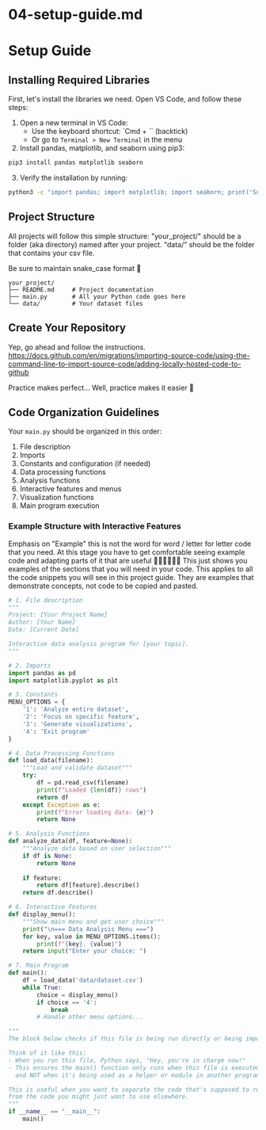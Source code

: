 # 04-setup-guide.md

# Setup Guide

## Installing Required Libraries

First, let's install the libraries we need. Open VS Code, and follow these steps:
1. Open a new terminal in VS Code:
   * Use the keyboard shortcut: `Cmd + `` (backtick)
   * Or go to `Terminal > New Terminal` in the menu
2. Install pandas, matplotlib, and seaborn using pip3:

```bash
pip3 install pandas matplotlib seaborn
```

3. Verify the installation by running:

```bash
python3 -c "import pandas; import matplotlib; import seaborn; print('Success! 🎉')"
```

## Project Structure
All projects will follow this simple structure:
"your_project/" should be a folder (aka directory) named after your project. "data/" should be the folder that contains your csv file. 

Be sure to maintain snake_case format 🐍
```
your_project/
├── README.md     # Project documentation
├── main.py       # All your Python code goes here
└── data/         # Your dataset files
```

## Create Your Repository
Yep, go ahead and follow the instructions. 
https://docs.github.com/en/migrations/importing-source-code/using-the-command-line-to-import-source-code/adding-locally-hosted-code-to-github

Practice makes perfect... Well, practice makes it easier 🙂


## Code Organization Guidelines
Your `main.py` should be organized in this order:
1. File description
2. Imports
3. Constants and configuration (if needed)
4. Data processing functions
5. Analysis functions
6. Interactive features and menus
7. Visualization functions
8. Main program execution

### Example Structure with Interactive Features
Emphasis on "Example" this is not the word for word / letter for letter code that you need. At this stage you have to get comfortable seeing example code and adapting parts of it that are useful 🏋🏽‍♀️🏋🏽‍♂️ This just shows you examples of the sections that you will need in your code. This applies to all the code snippets you will see in this project guide. They are examples that demonstrate concepts, not code to be copied and pasted.

```python
# 1. File description
"""
Project: [Your Project Name]
Author: [Your Name]
Date: [Current Date]

Interactive data analysis program for [your topic].
"""

# 2. Imports
import pandas as pd
import matplotlib.pyplot as plt

# 3. Constants
MENU_OPTIONS = {
    '1': 'Analyze entire dataset',
    '2': 'Focus on specific feature',
    '3': 'Generate visualizations',
    '4': 'Exit program'
}

# 4. Data Processing Functions
def load_data(filename):
    """Load and validate dataset"""
    try:
        df = pd.read_csv(filename)
        print(f"Loaded {len(df)} rows")
        return df
    except Exception as e:
        print(f"Error loading data: {e}")
        return None

# 5. Analysis Functions
def analyze_data(df, feature=None):
    """Analyze data based on user selection"""
    if df is None:
        return None
    
    if feature:
        return df[feature].describe()
    return df.describe()

# 6. Interactive Features
def display_menu():
    """Show main menu and get user choice"""
    print("\n=== Data Analysis Menu ===")
    for key, value in MENU_OPTIONS.items():
        print(f"{key}. {value}")
    return input("Enter your choice: ")

# 7. Main Program
def main():
    df = load_data('data/dataset.csv')
    while True:
        choice = display_menu()
        if choice == '4':
            break
        # Handle other menu options...

"""
The block below checks if this file is being run directly or being imported into another program. You must include it 🙂

Think of it like this:
- When you run this file, Python says, "Hey, you're in charge now!"
- This ensures the main() function only runs when this file is executed directly,
  and NOT when it's being used as a helper or module in another program.

This is useful when you want to separate the code that's supposed to run automatically
from the code you might just want to use elsewhere.
"""
if __name__ == "__main__":
    main()
```
